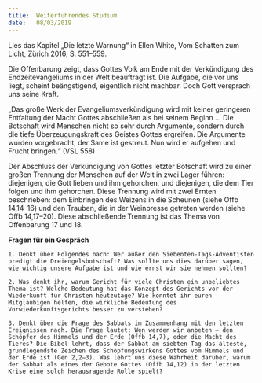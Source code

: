 ```yaml
---
title:  Weiterführendes Studium
date:   08/03/2019
---
```


Lies das Kapitel „Die letzte Warnung“ in Ellen White, Vom Schatten zum Licht, Zürich 2016, S. 551–559.

Die Offenbarung zeigt, dass Gottes Volk am Ende mit der Verkündigung des Endzeitevangeliums in der Welt beauftragt ist. Die Aufgabe, die vor uns liegt, scheint beängstigend, eigentlich nicht machbar. Doch Gott versprach uns seine Kraft.

„Das große Werk der Evangeliumsverkündigung wird mit keiner geringeren Entfaltung der Macht Gottes abschließen als bei seinem Beginn ... Die Botschaft wird Menschen nicht so sehr durch Argumente, sondern durch die tiefe Überzeugungskraft des Geistes Gottes ergreifen. Die Argumente wurden vorgebracht, der Same ist gestreut. Nun wird er aufgehen und Frucht bringen.“ (VSL 558)

Der Abschluss der Verkündigung von Gottes letzter Botschaft wird zu einer großen Trennung der Menschen auf der Welt in zwei Lager führen: diejenigen, die Gott lieben und ihm gehorchen, und diejenigen, die dem Tier folgen und ihm gehorchen. Diese Trennung wird mit zwei Ernten beschrieben: dem Einbringen des Weizens in die Scheunen (siehe Offb 14,14–16) und den Trauben, die in der Weinpresse getreten werden (siehe Offb 14,17–20). Diese abschließende Trennung ist das Thema von Offenbarung 17 und 18.

**Fragen für ein Gespräch**

`1. Denkt über Folgendes nach: Wer außer den Siebenten-Tags-Adventisten predigt die Dreiengelsbotschaft? Was sollte uns dies darüber sagen, wie wichtig unsere Aufgabe ist und wie ernst wir sie nehmen sollten?`

`2. Was denkt ihr, warum Gericht für viele Christen ein unbeliebtes Thema ist? Welche Bedeutung hat das Konzept des Gerichts vor der Wiederkunft für Christen heutzutage? Wie könntet ihr euren Mitgläubigen helfen, die wirkliche Bedeutung des Vorwiederkunftsgerichts besser zu verstehen?`

`3. Denkt über die Frage des Sabbats im Zusammenhang mit den letzten Ereignissen nach. Die Frage lautet: Wen werden wir anbeten – den Schöpfer des Himmels und der Erde (Offb 14,7), oder die Macht des Tieres? Die Bibel lehrt, dass der Sabbat am siebten Tag das älteste, grundlegendste Zeichen des Schöpfungswirkens Gottes vom Himmels und der Erde ist (Gen 2,2–3). Was lehrt uns diese Wahrheit darüber, warum der Sabbat
als eines der Gebote Gottes (Offb 14,12) in der letzten Krise eine solch herausragende Rolle spielt?`
